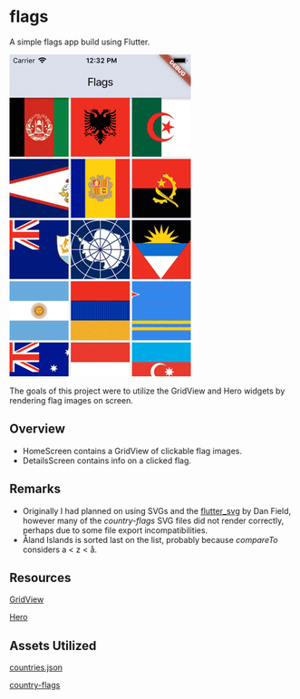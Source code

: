 # flags

A simple flags app build using Flutter.

![](screenshots/01.gif)

The goals of this project were to utilize the GridView and Hero widgets by rendering flag images on screen.

## Overview

- HomeScreen contains a GridView of clickable flag images.
- DetailsScreen contains info on a clicked flag.

## Remarks

- Originally I had planned on using SVGs and the [flutter_svg](https://pub.dev/packages/flutter_svg) by Dan Field, however many of the *country-flags* SVG files did not render correctly, perhaps due to some file export incompatibilities.
- Åland Islands is sorted last on the list, probably because *compareTo* considers a < z < å.

## Resources

[GridView](https://api.flutter.dev/flutter/widgets/GridView-class.html)

[Hero](https://api.flutter.dev/flutter/widgets/Hero-class.html)

## Assets Utilized

[countries.json](https://gist.github.com/erdem/8c7d26765831d0f9a8c62f02782ae00d)

[country-flags](https://github.com/hjnilsson/country-flags/)
